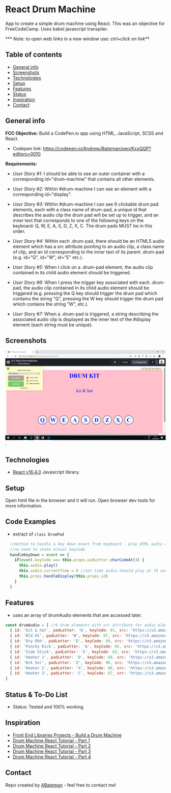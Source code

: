 # React Drum Machine

App to create a simple drum machine using React. This was an objective for FreeCodeCamp. Uses babel javascript transpiler.

*** Note: to open web links in a new window use: _ctrl+click on link_**

## Table of contents

* [General info](#general-info)
* [Screenshots](#screenshots)
* [Technologies](#technologies)
* [Setup](#setup)
* [Features](#features)
* [Status](#status)
* [Inspiration](#inspiration)
* [Contact](#contact)

## General info

**FCC Objective:** Build a CodePen.io app using HTML, JavaScript, SCSS and React.

* Codepen link: <https://codepen.io/AndrewJBateman/pen/KxxQQP?editors=0010>

**Requirements:**

* _User Story #1:_ I should be able to see an outer container with a corresponding id="drum-machine" that contains all other elements.

* _User Story #2:_ Within #drum-machine I can see an element with a corresponding id="display".

* _User Story #3:_ Within #drum-machine I can see 9 clickable drum pad elements, each with a class name of drum-pad, a unique id that describes the audio clip the drum pad will be set up to trigger, and an inner text that corresponds to one of the following keys on the keyboard: Q, W, E, A, S, D, Z, X, C. The drum pads MUST be in this order.

* _User Story #4:_ Within each .drum-pad, there should be an HTML5 audio element which has a src attribute pointing to an audio clip, a class name of clip, and an id corresponding to the inner text of its parent .drum-pad (e.g. id="Q", id="W", id="E" etc.).

* _User Story #5:_ When I click on a .drum-pad element, the audio clip contained in its child audio element should be triggered.

* _User Story #6:_ When I press the trigger key associated with each .drum-pad, the audio clip contained in its child audio element should be triggered (e.g. pressing the Q key should trigger the drum pad which contains the string "Q", pressing the W key should trigger the drum pad which contains the string "W", etc.).

* _User Story #7:_ When a .drum-pad is triggered, a string describing the associated audio clip is displayed as the inner text of the #display element (each string must be unique).

## Screenshots

![Example screenshot](./img/drum-machine.png).

## Technologies

* [React v16.4.0](https://reactjs.org/) Javascript library.

## Setup

Open html file in the browser and it will run. Open browser dev tools for more information.

## Code Examples

* extract of `class DrumPad`

```javascript
  //method to handle a key down event from keyboard - play HTML audio and change display
  //no need to state actual keyCode
  handleKeyDown = event => {
    if(event.keyCode === this.props.padLetter.charCodeAt()) {
      this.audio.play()
      this.audio.currentTime = 0 //set time audio should play at (0 seconds)
      this.props.handleDisplay(this.props.id)
    }
  }

```

## Features

* uses an array of drumAudio elements that are accessed later.

```javascript
const drumAudio = [ //9 drum elements with src attribute for audio element
  { id: 'kit & hat', padLetter: 'Q', keyCode: 81, src: 'https://s3.amazonaws.com/freecodecamp/drums/Kick_n_Hat.mp3', type: 'audio/mp3' },
  { id: 'Bld H1', padLetter: 'W', keyCode: 87, src: 'https://s3.amazonaws.com/freecodecamp/drums/Bld_H1.mp3', type: 'audio/mp3' },
  { id: 'Dry Ohh', padLetter: 'E', keyCode: 69, src: 'https://s3.amazonaws.com/freecodecamp/drums/Dry_Ohh.mp3', type: 'audio/mp3' },
  { id: 'Punchy Kick', padLetter: 'A', keyCode: 65, src: 'https://s3.amazonaws.com/freecodecamp/drums/punchy_kick_1.mp3', type: 'audio/mp3' },
  { id: 'Side Stick', padLetter: 'S', keyCode: 83, src: 'https://s3.amazonaws.com/freecodecamp/drums/side_stick_1.mp3', type: 'audio/mp3' },
  { id: 'Heater 1', padLetter: 'D', keyCode: 68, src: 'https://s3.amazonaws.com/freecodecamp/drums/Heater-1.mp3', type: 'audio/mp3' },
  { id: 'Brk Snr', padLetter: 'Z', keyCode: 90, src: 'https://s3.amazonaws.com/freecodecamp/drums/Brk_Snr.mp3', type: 'audio/mp3' },
  { id: 'Heater 2', padLetter: 'X', keyCode: 88, src: 'https://s3.amazonaws.com/freecodecamp/drums/Heater-2.mp3', type: 'audio/mp3' },
  { id: 'Heater 3', padLetter: 'C', keyCode: 67, src: 'https://s3.amazonaws.com/freecodecamp/drums/Heater-3.mp3', type: 'audio/mp3' },
]

```

## Status & To-Do List

* Status: Tested and 100% working.

## Inspiration

* [Front End Libraries Projects - Build a Drum Machine](https://learn.freecodecamp.org/front-end-libraries/front-end-libraries-projects/build-a-drum-machine)
* [Drum Machine React Tutorial - Part 1](https://www.youtube.com/watch?v=nBF6dFjb7p0)
* [Drum Machine React Tutorial - Part 2](https://www.youtube.com/watch?v=QXX4aI9DOVE)
* [Drum Machine React Tutorial - Part 3](https://www.youtube.com/watch?v=Sqb5oMIa4yo)
* [Drum Machine React Tutorial - Part 4](https://www.youtube.com/watch?v=ESSQykjKmuA&t=112s)

## Contact

Repo created by [ABateman](https://www.andrewbateman.org) - feel free to contact me!
